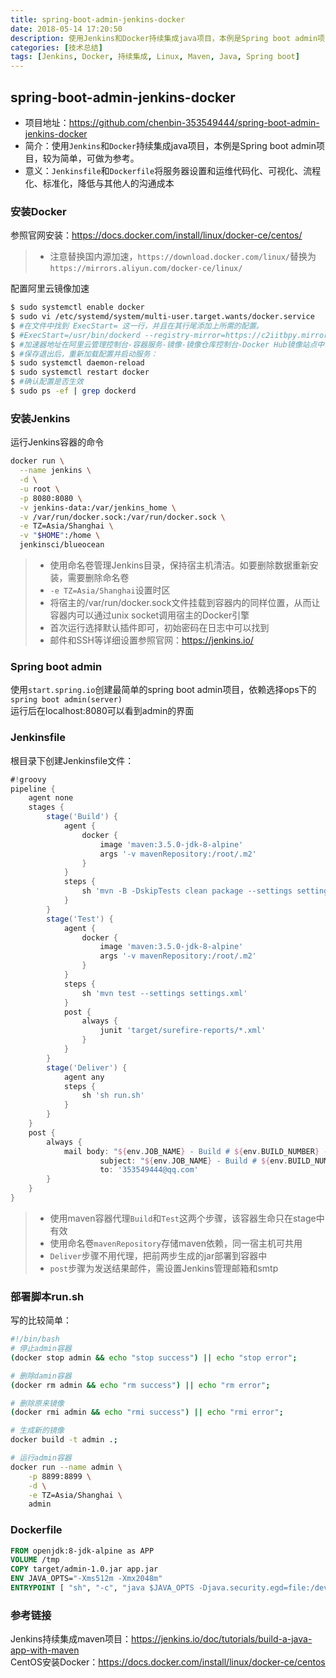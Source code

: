 ```yaml
---
title: spring-boot-admin-jenkins-docker
date: 2018-05-14 17:20:50
description: 使用Jenkins和Docker持续集成java项目，本例是Spring boot admin项目，较为简单，可做为参考。
categories: [技术总结]
tags: [Jenkins, Docker, 持续集成, Linux, Maven, Java, Spring boot]
---
```


## spring-boot-admin-jenkins-docker
- 项目地址：https://github.com/chenbin-353549444/spring-boot-admin-jenkins-docker
- 简介：使用`Jenkins`和`Docker`持续集成java项目，本例是Spring boot admin项目，较为简单，可做为参考。
- 意义：`Jenkinsfile`和`Dockerfile`将服务器设置和运维代码化、可视化、流程化、标准化，降低与其他人的沟通成本

### 安装Docker
参照官网安装：https://docs.docker.com/install/linux/docker-ce/centos/
> - 注意替换国内源加速，`https://download.docker.com/linux/`替换为`https://mirrors.aliyun.com/docker-ce/linux/`

配置阿里云镜像加速
```bash
$ sudo systemctl enable docker
$ sudo vi /etc/systemd/system/multi-user.target.wants/docker.service
$ #在文件中找到 ExecStart= 这一行，并且在其行尾添加上所需的配置。
$ #ExecStart=/usr/bin/dockerd --registry-mirror=https://c2iitbpy.mirror.aliyuncs.com
$ #加速器地址在阿里云管理控制台-容器服务-镜像-镜像仓库控制台-Docker Hub镜像站点中可以找到
$ #保存退出后，重新加载配置并启动服务：
$ sudo systemctl daemon-reload
$ sudo systemctl restart docker
$ #确认配置是否生效
$ sudo ps -ef | grep dockerd
```

### 安装Jenkins
运行Jenkins容器的命令
```bash
docker run \
  --name jenkins \
  -d \
  -u root \
  -p 8080:8080 \
  -v jenkins-data:/var/jenkins_home \
  -v /var/run/docker.sock:/var/run/docker.sock \
  -e TZ=Asia/Shanghai \
  -v "$HOME":/home \
  jenkinsci/blueocean
```
> - 使用命名卷管理Jenkins目录，保持宿主机清洁。如要删除数据重新安装，需要删除命名卷
> - `-e TZ=Asia/Shanghai`设置时区
> - 将宿主的/var/run/docker.sock文件挂载到容器内的同样位置，从而让容器内可以通过unix socket调用宿主的Docker引擎
> - 首次运行选择默认插件即可，初始密码在日志中可以找到
> - 邮件和SSH等详细设置参照官网：https://jenkins.io/

### Spring boot admin
使用`start.spring.io`创建最简单的spring boot admin项目，依赖选择ops下的`spring boot admin(server)`  
运行后在localhost:8080可以看到admin的界面

### Jenkinsfile
根目录下创建Jenkinsfile文件：
```groovy
#!groovy
pipeline {
    agent none
    stages {
        stage('Build') {
            agent {
                docker {
                    image 'maven:3.5.0-jdk-8-alpine'
                    args '-v mavenRepository:/root/.m2'
                }
            }
            steps {
                sh 'mvn -B -DskipTests clean package --settings settings.xml'
            }
        }
        stage('Test') {
            agent {
                docker {
                    image 'maven:3.5.0-jdk-8-alpine'
                    args '-v mavenRepository:/root/.m2'
                }
            }
            steps {
                sh 'mvn test --settings settings.xml'
            }
            post {
                always {
                    junit 'target/surefire-reports/*.xml'
                }
            }
        }
        stage('Deliver') {
            agent any
            steps {
                sh 'sh run.sh'
            }
        }
    }
    post {
        always {
            mail body: "${env.JOB_NAME} - Build # ${env.BUILD_NUMBER} - ${currentBuild.currentResult}: Check console output at ${env.BUILD_URL} to view the results.",
                    subject: "${env.JOB_NAME} - Build # ${env.BUILD_NUMBER} - ${currentBuild.currentResult}!",
                    to: '353549444@qq.com'
        }
    }
}
```
> - 使用maven容器代理`Build`和`Test`这两个步骤，该容器生命只在stage中有效
> - 使用命名卷`mavenRepository`存储maven依赖，同一宿主机可共用
> - `Deliver`步骤不用代理，把前两步生成的jar部署到容器中
> - `post`步骤为发送结果邮件，需设置Jenkins管理邮箱和smtp

### 部署脚本run.sh
写的比较简单：
```bash
#!/bin/bash
# 停止admin容器
(docker stop admin && echo "stop success") || echo "stop error";

# 删除damin容器
(docker rm admin && echo "rm success") || echo "rm error";

# 删除原来镜像
(docker rmi admin && echo "rmi success") || echo "rmi error";

# 生成新的镜像
docker build -t admin .;

# 运行admin容器
docker run --name admin \
    -p 8899:8899 \
    -d \
    -e TZ=Asia/Shanghai \
    admin
```

### Dockerfile
```dockerfile
FROM openjdk:8-jdk-alpine as APP
VOLUME /tmp
COPY target/admin-1.0.jar app.jar
ENV JAVA_OPTS="-Xms512m -Xmx2048m"
ENTRYPOINT [ "sh", "-c", "java $JAVA_OPTS -Djava.security.egd=file:/dev/./urandom -jar /app.jar" ]
```

### 参考链接
Jenkins持续集成maven项目：https://jenkins.io/doc/tutorials/build-a-java-app-with-maven  
CentOS安装Docker：https://docs.docker.com/install/linux/docker-ce/centos